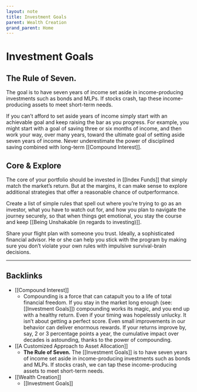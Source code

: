 ```yaml
---
layout: note
title: Investment Goals
parent: Wealth Creation
grand_parent: Home
---
```


# Investment Goals

## The Rule of Seven.

The goal is to have seven years of income set aside in income-producing investments such as bonds and MLPs. If stocks crash, tap these income-producing assets to meet short-term needs.

If you can’t afford to set aside years of income simply start with an achievable goal and keep raising the bar as you progress. For example, you might start with a goal of saving three or six months of income, and then work your way, over many years, toward the ultimate goal of setting aside seven years of income. Never underestimate the power of disciplined saving combined with long-term [[Compound Interest]].

## Core & Explore

The core of your portfolio should be invested in [[Index Funds]] that simply match the market’s return. But at the margins, it can make sense to explore additional strategies that offer a reasonable chance of outperformance.

Create a list of simple rules that spell out where you’re trying to go as an investor, what you have to watch out for, and how you plan to navigate the journey securely, so that when things get emotional, you stay the course and keep [[Being Unshakable (in regards to investing)]].

Share your flight plan with someone you trust. Ideally, a sophisticated financial advisor. He or she can help you stick with the program by making sure you don’t violate your own rules with impulsive survival-brain decisions.

---
## Backlinks
* [[Compound Interest]]
	* Compounding is a force that can catapult you to a life of total financial freedom. If you stay in the market long enough (see: [[Investment Goals]]) compounding works its magic, and you end up with a healthy return. Even if your timing was hopelessly unlucky. It isn’t about getting a perfect score. Even small improvements in our behavior can deliver enormous rewards. If your returns improve by, say, 2 or 3 percentage points a year, the cumulative impact over decades is astounding, thanks to the power of compounding.
* [[A Customized Approach to Asset Allocation]]
	* **The Rule of Seven.** The [[Investment Goals]] is to have seven years of income set aside in income-producing investments such as bonds and MLPs. If stocks crash, we can tap these income-producing assets to meet short-term needs.
* [[Wealth Creation]]
	* [[Investment Goals]]


